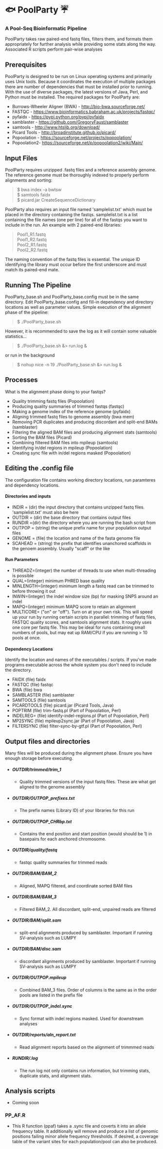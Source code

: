 # :fish: PoolParty :umbrella:

### A Pool-Seq Bioinformatic Pipeline

PoolParty takes raw paired-end fastq files, filters them, and formats them appropriately for further analysis while providing some stats along the way. Associated R scripts perform pair-wise analyses

## Prerequisites

PoolParty is designed to be run on Linux operating systems and primarily uses Unix tools. Because it coordinates the execution of multiple packages there are number of dependencies that must be installed prior to running. With the use of diverse packages, the latest versions of Java, Perl, and Python must be installed. The required packages for PoolParty are:

- Burrows-Wheeler Aligner (BWA) - http://bio-bwa.sourceforge.net/  
- FASTQC - https://www.bioinformatics.babraham.ac.uk/projects/fastqc/  
- pyfaidx - https://pypi.python.org/pypi/pyfaidx  
- samblaster - https://github.com/GregoryFaust/samblaster  
- samtools - http://www.htslib.org/download/  
- Picard Tools - http://broadinstitute.github.io/picard/  
- Popoolation - https://sourceforge.net/projects/popoolation/  
- Popoolation2- https://sourceforge.net/p/popoolation2/wiki/Main/  

## Input Files

PoolParty requires unzipped .fastq files and a reference assembly genome. The reference genome must be thoroughly indexed to properly perform alignments and sorting:

> $ bwa index -a bwtsw  
> $ samtools faidx  
> $ picard.jar CreateSequenceDictionary  

PoolParty also requires an input file named 'samplelist.txt' which must be placed in the directory containing the fastqs. samplelist.txt is a list containing the file names (one per line) for all of the fastqs you want to include in the run. An example with 2 paired-end libraries:

>Pool1_R1.fastq  
>Pool1_R2.fastq  
>Pool2_R1.fastq  
>Pool2_R2.fastq  

The naming convention of the fastq files is essential. The unique ID identifying the library must occur before the first underscore and must match its paired-end mate. 

## Running The Pipeline 

PoolParty_base.sh and PoolParty_base.config must be in the same directory. Edit PoolParty_base.config and fill-in dependency and directory locations as well as parameter values. Simple execution of the alignment phase of the pipeline:

> $ ./PoolParty_base.sh

However, it is recommended to save the log as it will contain some valuable statistics...

> $ ./PoolParty_base.sh &> run.log &

or run in the background 

> $ nohup nice -n 19 ./PoolParty_base.sh &> run.log &

## Processes

What is the alignment phase doing to your fastqs? 

- Quality trimming fastq files (Popoolation)  
- Producing quality summaries of trimmed fastqs (fastqc)  
- Making a genome index of the reference genome (pyfaidx)  
- Aligning trimmed fastq files to genome assembly (bwa mem)  
- Removing PCR duplicates and producing discordant and split-end BAMs (samblaster)  
- Filtering the aligned BAM files and producing alignment stats (samtools)  
- Sorting the BAM files (Picard)  
- Combining filtered BAM files into mpileup (samtools)  
- Identifying in/del regions in mpileup (Popoolation)  
- Creating sync file with in/del regions masked (Popoolation)  

## Editing the .config file

The configuration file contains working directory locations, run paramteres and dependency locations.

#### Directories and inputs

- INDIR = (dir) the input directory that contains unzipped fastq files. 'samplelist.txt' must also be here
- OUTDIR = (dir) the base directory that contains output files  
- RUNDIR =(dir) the directory where you are running the bash script from  
- OUTPOP = (string) the unique prefix name for your population output files  
- GENOME = (file) the location and name of the fasta genome file
- SCAHEAD = (string) the prefix that identifies unanchored scaffolds in the genoem assembly. Usually "scaff" or the like  

#### Run Parameters

- THREADZ=(integer) the number of threads to use when multi-threading is possible  
- QUAL=(integer) minimum PHRED base quality 
- MINLENGTH=(integer) minimum length a fastq read can be trimmed to before throwing it out 
- INWIN=(integer) the indel window size (bp) for masking SNPS around an indel 
- MAPQ=(integer) minimum MAPQ score to retain an alignment 
- MULTICORE= ("on" or "off"). Turn on at your own risk. This will speed up your run by running certain scripts in parallel:
   trimming of fastq files, FASTQC quality scores, and samtools alignment stats. It roughly uses one core per fastq file. This may be      ideal for runs containing small numbers of pools, but may eat up RAM/CPU if you are running > 10 pools at once.  
   
#### Dependency Locations
Identify the location and names of the executables / scripts.  If you've made programs executable across the whole system you don't need to include the directory.

- FAIDX (file) faidx  
- FASTQC (file) fastqc  
- BWA (file) bwa  
- SAMBLASTER (file) samblaster  
- SAMTOOLS (file) samtools  
- PICARDTOOLS (file) picard.jar (Picard Tools, Java)  
- POPTRIM (file) trim-fastq.pl (Part of Popoolation, Perl)  
- INDELREG= (file) identify-indel-regions.pl (Part of Popoolation, Perl)  
- MP2SYNC (file) mpileup2sync.jar (Part of Popoolation, Java)  
- FILTERSYNC (file) filter-sync-by-gtf.pl (Part of Popoolation, Perl)  

## Output files and directories
Many files will be produced during the alignment phase. Ensure you have enough storage before executing.

- ##### OUTDIR/trimmed/trim_1  
  - Quality trimmed versions of the input fastq files. These are what get aligned to the genome assembly 

- ##### OUTDIR/OUTPOP_prefixes.txt  
  - The prefix names (Library ID) of your libraries for this run 

- ##### OUTDIR/OUTPOP_CHRbp.txt  
  - Contains the end position and start position (would should be 1) in basepairs for each anchored chromosome.

- ##### OUTDIR/quality/fastq  
  - fastqc quality summaries for trimmed reads  

- ##### OUTDIR/BAM/BAM_2  
  - Aligned, MAPQ filtered, and coordinate sorted BAM files  

- ##### OUTDIR/BAM/BAM_3  
  - Filtered BAM_2. All discordant, split-end, unpaired reads are filtered   

- ##### OUTDIR/BAM/split.sam  
  - split-end alignments produced by samblaster. Important if running SV-analysis such as LUMPY

- ##### OUTDIR/BAM/disc.sam  
  - discordant alignments produced by samblaster. Important if running SV-analysis such as LUMPY  

- ##### OUTDIR/OUTPOP.mpileup  
  - Combined BAM_3 files. Order of columns is the same as in the order pools are listed in the prefix file  

- ##### OUTDIR/OUTPOP_indel.sync  
  - Sync format with indel regions masked. Used for downstream analyses  

- ##### OUTDIR/reports/aln_report.txt
  - Read alignment reports based on the alignment of trimmmed reads
  
- ##### RUNDIR/.log
  - The run log not only contains run information, but trimming stats, duplicate stats, and alignment stats.
    
 ## Analysis scripts

- Coming soon

### PP_AF.R
- This R function (ppaf)  takes a .sync file and coverts it into an allele frequency table. It additionally will remove and produce a list of genomic positions failing minor allele frequency thresholds. If desired, a coverage table of the variant sites for each population/pool can also be produced.


